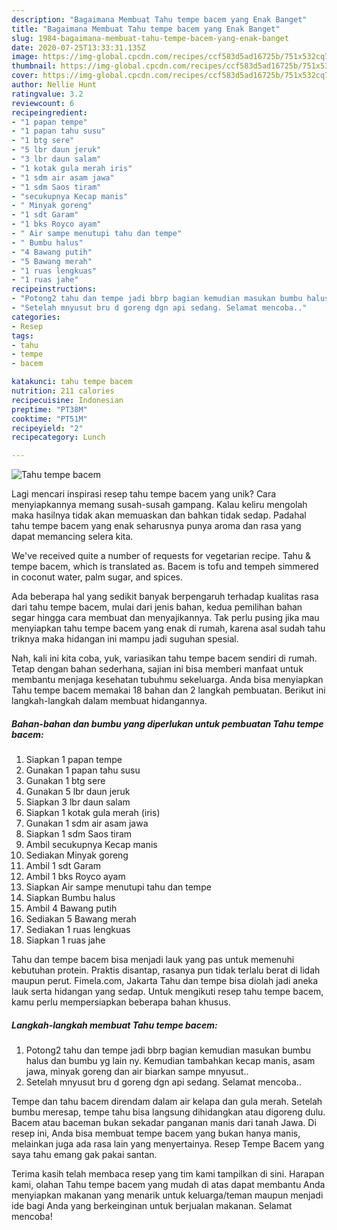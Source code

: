 ```yaml
---
description: "Bagaimana Membuat Tahu tempe bacem yang Enak Banget"
title: "Bagaimana Membuat Tahu tempe bacem yang Enak Banget"
slug: 1984-bagaimana-membuat-tahu-tempe-bacem-yang-enak-banget
date: 2020-07-25T13:33:31.135Z
image: https://img-global.cpcdn.com/recipes/ccf583d5ad16725b/751x532cq70/tahu-tempe-bacem-foto-resep-utama.jpg
thumbnail: https://img-global.cpcdn.com/recipes/ccf583d5ad16725b/751x532cq70/tahu-tempe-bacem-foto-resep-utama.jpg
cover: https://img-global.cpcdn.com/recipes/ccf583d5ad16725b/751x532cq70/tahu-tempe-bacem-foto-resep-utama.jpg
author: Nellie Hunt
ratingvalue: 3.2
reviewcount: 6
recipeingredient:
- "1 papan tempe"
- "1 papan tahu susu"
- "1 btg sere"
- "5 lbr daun jeruk"
- "3 lbr daun salam"
- "1 kotak gula merah iris"
- "1 sdm air asam jawa"
- "1 sdm Saos tiram"
- "secukupnya Kecap manis"
- " Minyak goreng"
- "1 sdt Garam"
- "1 bks Royco ayam"
- " Air sampe menutupi tahu dan tempe"
- " Bumbu halus"
- "4 Bawang putih"
- "5 Bawang merah"
- "1 ruas lengkuas"
- "1 ruas jahe"
recipeinstructions:
- "Potong2 tahu dan tempe jadi bbrp bagian kemudian masukan bumbu halus dan bumbu yg lain ny. Kemudian tambahkan kecap manis, asam jawa, minyak goreng dan air biarkan sampe mnyusut.."
- "Setelah mnyusut bru d goreng dgn api sedang. Selamat mencoba.."
categories:
- Resep
tags:
- tahu
- tempe
- bacem

katakunci: tahu tempe bacem 
nutrition: 211 calories
recipecuisine: Indonesian
preptime: "PT38M"
cooktime: "PT51M"
recipeyield: "2"
recipecategory: Lunch

---
```



![Tahu tempe bacem](https://img-global.cpcdn.com/recipes/ccf583d5ad16725b/751x532cq70/tahu-tempe-bacem-foto-resep-utama.jpg)

Lagi mencari inspirasi resep tahu tempe bacem yang unik? Cara menyiapkannya memang susah-susah gampang. Kalau keliru mengolah maka hasilnya tidak akan memuaskan dan bahkan tidak sedap. Padahal tahu tempe bacem yang enak seharusnya punya aroma dan rasa yang dapat memancing selera kita.

We&#39;ve received quite a number of requests for vegetarian recipe. Tahu &amp; tempe bacem, which is translated as. Bacem is tofu and tempeh simmered in coconut water, palm sugar, and spices.

Ada beberapa hal yang sedikit banyak berpengaruh terhadap kualitas rasa dari tahu tempe bacem, mulai dari jenis bahan, kedua pemilihan bahan segar hingga cara membuat dan menyajikannya. Tak perlu pusing jika mau menyiapkan tahu tempe bacem yang enak di rumah, karena asal sudah tahu triknya maka hidangan ini mampu jadi suguhan spesial.


Nah, kali ini kita coba, yuk, variasikan tahu tempe bacem sendiri di rumah. Tetap dengan bahan sederhana, sajian ini bisa memberi manfaat untuk membantu menjaga kesehatan tubuhmu sekeluarga. Anda bisa menyiapkan Tahu tempe bacem memakai 18 bahan dan 2 langkah pembuatan. Berikut ini langkah-langkah dalam membuat hidangannya.

<!--inarticleads1-->

##### Bahan-bahan dan bumbu yang diperlukan untuk pembuatan Tahu tempe bacem:

1. Siapkan 1 papan tempe
1. Gunakan 1 papan tahu susu
1. Gunakan 1 btg sere
1. Gunakan 5 lbr daun jeruk
1. Siapkan 3 lbr daun salam
1. Siapkan 1 kotak gula merah (iris)
1. Gunakan 1 sdm air asam jawa
1. Siapkan 1 sdm Saos tiram
1. Ambil secukupnya Kecap manis
1. Sediakan  Minyak goreng
1. Ambil 1 sdt Garam
1. Ambil 1 bks Royco ayam
1. Siapkan  Air sampe menutupi tahu dan tempe
1. Siapkan  Bumbu halus
1. Ambil 4 Bawang putih
1. Sediakan 5 Bawang merah
1. Sediakan 1 ruas lengkuas
1. Siapkan 1 ruas jahe


Tahu dan tempe bacem bisa menjadi lauk yang pas untuk memenuhi kebutuhan protein. Praktis disantap, rasanya pun tidak terlalu berat di lidah maupun perut. Fimela.com, Jakarta Tahu dan tempe bisa diolah jadi aneka lauk serta hidangan yang sedap. Untuk mengikuti resep tahu tempe bacem, kamu perlu mempersiapkan beberapa bahan khusus. 

<!--inarticleads2-->

##### Langkah-langkah membuat Tahu tempe bacem:

1. Potong2 tahu dan tempe jadi bbrp bagian kemudian masukan bumbu halus dan bumbu yg lain ny. Kemudian tambahkan kecap manis, asam jawa, minyak goreng dan air biarkan sampe mnyusut..
1. Setelah mnyusut bru d goreng dgn api sedang. Selamat mencoba..


Tempe dan tahu bacem direndam dalam air kelapa dan gula merah. Setelah bumbu meresap, tempe tahu bisa langsung dihidangkan atau digoreng dulu. Bacem atau baceman bukan sekadar panganan manis dari tanah Jawa. Di resep ini, Anda bisa membuat tempe bacem yang bukan hanya manis, melainkan juga ada rasa lain yang menyertainya. Resep Tempe Bacem yang saya tahu emang gak pakai santan. 

Terima kasih telah membaca resep yang tim kami tampilkan di sini. Harapan kami, olahan Tahu tempe bacem yang mudah di atas dapat membantu Anda menyiapkan makanan yang menarik untuk keluarga/teman maupun menjadi ide bagi Anda yang berkeinginan untuk berjualan makanan. Selamat mencoba!
